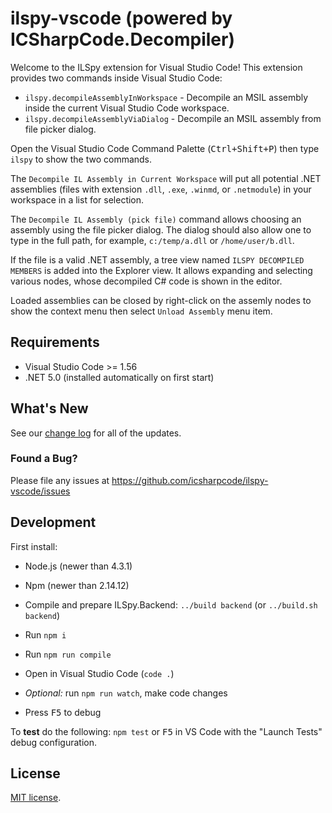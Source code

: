 # ilspy-vscode (powered by ICSharpCode.Decompiler)

Welcome to the ILSpy extension for Visual Studio Code! This extension provides two commands inside Visual Studio Code:

- `ilspy.decompileAssemblyInWorkspace` - Decompile an MSIL assembly inside the current Visual Studio Code workspace.
- `ilspy.decompileAssemblyViaDialog` - Decompile an MSIL assembly from file picker dialog.

Open the Visual Studio Code Command Palette (<kbd>Ctrl+Shift+P</kbd>) then type `ilspy` to show the two commands.

The `Decompile IL Assembly in Current Workspace` will put all potential .NET assemblies
(files with extension `.dll`, `.exe`, `.winmd`, or `.netmodule`) in your
workspace in a list for selection.

The `Decompile IL Assembly (pick file)` command allows choosing an assembly using the file picker dialog. The dialog
should also allow one to type in the full path, for example, `c:/temp/a.dll` or `/home/user/b.dll`.

If the file is a valid .NET assembly, a tree view named `ILSPY DECOMPILED MEMBERS` is added into the Explorer view.
It allows expanding and selecting various nodes, whose decompiled C# code is shown in the editor.

Loaded assemblies can be closed by right-click on the assemly nodes to show the context menu then select `Unload Assembly` menu item.

## Requirements

- Visual Studio Code >= 1.56
- .NET 5.0 (installed automatically on first start)

## What's New

See our [change log](https://github.com/icsharpcode/ilspy-vscode/blob/master/vscode-extension/CHANGELOG.md) for all of the updates.

### Found a Bug?

Please file any issues at https://github.com/icsharpcode/ilspy-vscode/issues

## Development

First install:

- Node.js (newer than 4.3.1)
- Npm (newer than 2.14.12)

- Compile and prepare ILSpy.Backend: `../build backend` (or `../build.sh backend`)

- Run `npm i`
- Run `npm run compile`
- Open in Visual Studio Code (`code .`)
- _Optional:_ run `npm run watch`, make code changes
- Press <kbd>F5</kbd> to debug

To **test** do the following: `npm test` or <kbd>F5</kbd> in VS Code with the "Launch Tests" debug configuration.

## License

[MIT license](https://github.com/icsharpcode/ilspy-vscode/blob/master/vscode-extension/LICENSE.TXT).
